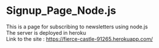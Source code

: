 # Signup_Page_Node.js
This is a page for subscribing to newsletters using node.js <br>
The server is deployed in heroku <br>
Link to the site : https://fierce-castle-91265.herokuapp.com/
